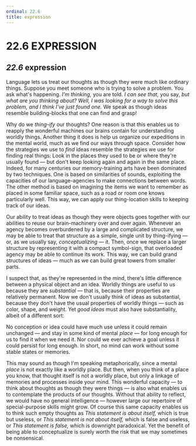 ```yaml
---
ordinal: 22.6
title: expression
---
```


# 22.6 EXPRESSION 

<h2><em>22.6</em> expression</h2>
<p>Language lets us treat our thoughts as though they were much like ordinary things. Suppose you meet someone who is trying to solve a problem. You ask what's happening. <em>I'm thinking,</em> you are told. <em>I can see that,</em> you say, <em>but what are you thinking about?</em> <em>Well, I was looking for a way to solve this problem, and I think I've just found one.</em> We speak as though ideas resemble building-blocks that one can find and grasp!</p>
<p>Why do we <em>thing-ify</em> our thoughts? One reason is that this enables us to reapply the wonderful machines our brains contain for understanding worldly things. Another thing it does is help us organize our expeditions in the mental world, much as we find our ways through space. Consider how the strategies we use to <em>find</em> ideas resemble the strategies we use for finding real things: Look in the places they used to be or where they're usually found &mdash; but don't keep looking again and again in the same place. Indeed, for many centuries our memory-training arts have been dominated by two techniques. One is based on similarities of sounds, exploiting the capacities of our language-agencies to make connections between words. The other method is based on imagining the items we want to remember as placed in some familiar space, such as a road or room one knows particularly well. This way, we can apply our thing-location skills to keeping track of our ideas.</p>
<p>Our ability to treat ideas as though they were objects goes together with our abilities to reuse our brain-machinery over and over again. Whenever an agency becomes overburdened by a large and complicated structure, we may be able to treat that structure as a simple, single unit by thing-ifying &mdash; or, as we usually say, <em>conceptualizing</em> &mdash; it. Then, once we replace a larger structure by representing it with a compact symbol-sign, that overloaded agency may be able to continue its work. This way, we can build grand structures of ideas &mdash; much as we can build great towers from smaller parts.</p>
<p>I suspect that, as they're represented in the mind, there's little difference between a physical object and an idea. Worldly things are useful to us because they are <em>substantial</em> &mdash; that is, because their properties are relatively permanent. Now we don't usually think of ideas as substantial, because they don't have the usual properties of worldly things &mdash; such as color, shape, and weight. Yet <em>good ideas</em> must also have substantiality, albeit of a different sort:</p>
<p>No conception or idea could have much use unless it could remain unchanged &mdash; and stay in some kind of mental <em>place</em> &mdash; for long enough for us to find it when we need it. Nor could we ever achieve a goal unless it could persist for long enough. In short, no mind can work without some stable states or memories.</p>
<p>This may sound as though I'm speaking metaphorically, since a mental <em>place</em> is not exactly like a worldly place. But then, when you think of a place you know, that thought itself is not a worldly place, but only a linkage of memories and processes inside your mind. This wonderful capacity &mdash; to think about thoughts as though they were things &mdash; is also what enables us to contemplate the products of our thoughts. Without that ability to reflect, we would have no general intelligence &mdash; however large our repertoire of special-purpose skills might grow. Of course this same capacity enables us to think such empty thoughts as <em>This statement is about itself,</em> which is true but useless, or <em>This statement is not about itself,</em> which is false and useless, or <em>This statement is false,</em> which is downright paradoxical. Yet the benefit of being able to conceptualize is surely worth the risk that we may sometimes be nonsensical.</p>